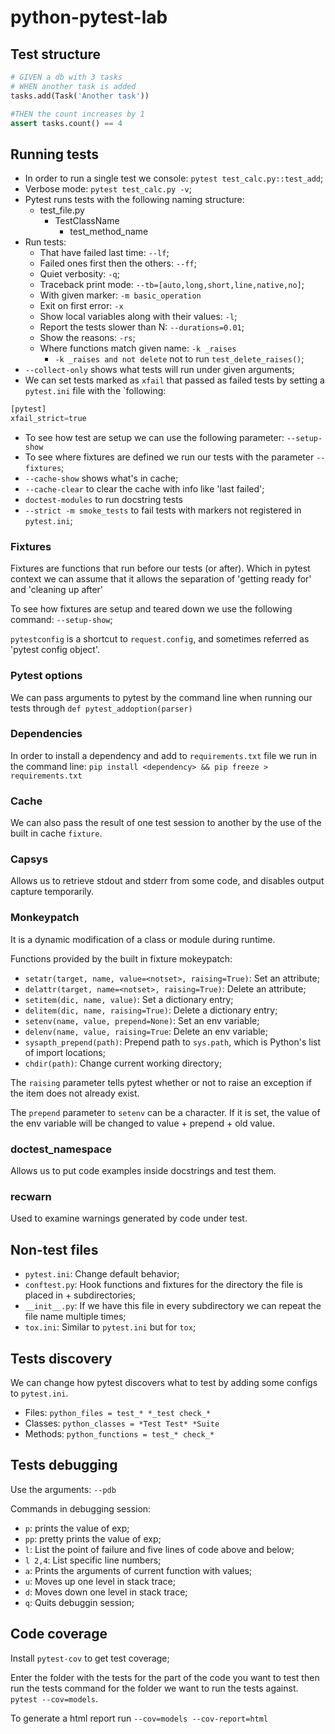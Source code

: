 # python-pytest-lab

## Test structure

```python
# GIVEN a db with 3 tasks
# WHEN another task is added
tasks.add(Task('Another task'))

#THEN the count increases by 1
assert tasks.count() == 4

``` 

## Running tests
- In order to run a single test we console: `pytest test_calc.py::test_add`;
- Verbose mode: `pytest test_calc.py -v`;
- Pytest runs tests with the following naming structure:
    - test_file.py
        - TestClassName
            - test_method_name
- Run tests:
    - That have failed last time: `--lf`;
    - Failed ones first then the others: `--ff`;
    - Quiet verbosity: `-q`;
    - Traceback print mode: `--tb=[auto,long,short,line,native,no]`;
    - With given marker: `-m basic_operation`
    - Exit on first error: `-x`
    - Show local variables along with their values: `-l`;
    - Report the tests slower than N: `--durations=0.01`;
    - Show the reasons: `-rs`;
    - Where functions match given name: `-k _raises`
        - `-k _raises and not delete` not to run `test_delete_raises()`;
- `--collect-only` shows what tests will run under given arguments;
- We can set tests marked as `xfail` that passed as failed tests by setting a `pytest.ini` file with the `following:
```python
[pytest]
xfail_strict=true
```
- To see how test are setup we can use the following parameter: `--setup-show`
- To see where fixtures are defined we run our tests with the parameter `--fixtures`;
- `--cache-show` shows what's in cache;
- `--cache-clear` to clear the cache with info like 'last failed';
- `doctest-modules` to run docstring tests
- `--strict -m smoke_tests` to fail tests with markers not registered in `pytest.ini`;

### Fixtures

Fixtures are functions that run before our tests (or after). Which in pytest context we can assume that it allows the separation of 'getting ready for' and 'cleaning up after'

To see how fixtures are setup and teared down we use the following command: `--setup-show`;

`pytestconfig` is a shortcut to `request.config`, and sometimes referred as 'pytest config object'.

### Pytest options

We can pass arguments to pytest by the command line when running our tests through `def pytest_addoption(parser)`

### Dependencies

In order to install a dependency and add to `requirements.txt` file we run in the command line: `pip install <dependency> && pip freeze > requirements.txt`

### Cache

We can also pass the result of one test session to another by the use of the built in cache `fixture`.

### Capsys

Allows us to retrieve stdout and stderr from some code, and disables output capture temporarily.

### Monkeypatch

It is a dynamic modification of a class or module during runtime.

Functions provided by the built in fixture mokeypatch:
- `setatr(target, name, value=<notset>, raising=True)`: Set an attribute;
- `delattr(target, name=<notset>, raising=True)`: Delete an attribute;
- `setitem(dic, name, value)`: Set a dictionary entry;
- `delitem(dic, name, raising=True)`: Delete a dictionary entry;
- `setenv(name, value, prepend=None)`: Set an env variable;
- `delenv(name, value, raising=True`: Delete an env variable;
- `sysapth_prepend(path)`: Prepend path to `sys.path`, which is Python's list of import locations;
- `chdir(path)`: Change current working directory;

The `raising` parameter tells pytest whether or not to raise an exception if the item does not already exist.

The `prepend` parameter to `setenv` can be a character. If it is set, the value of the env variable will be changed to value + prepend + old value.

### doctest_namespace

Allows us to put code examples inside docstrings and test them.

### recwarn

Used to examine warnings generated by code under test.

## Non-test files

- `pytest.ini`: Change default behavior;
- `conftest.py`: Hook functions and fixtures for the  directory the file is placed in + subdirectories;
- `__init__.py`: If we have this file in every subdirectory we can repeat the file name multiple times;
- `tox.ini`: Similar to `pytest.ini` but for `tox`;

## Tests discovery

We can change how pytest discovers what to test by adding some configs to `pytest.ini`.

- Files: `python_files = test_* *_test check_*`
- Classes: `python_classes = *Test Test* *Suite`
- Methods: `python_functions = test_* check_*`

## Tests debugging

Use the arguments: `--pdb`

Commands in debugging session:
- `p`: prints the value of exp;
- `pp`: pretty prints the value of exp;
- `l`: List the point of failure and five lines of code above and below;
- `l 2,4`: List specific line numbers;
- `a`: Prints the arguments of current function with values;
- `u`: Moves up one level in stack trace;
- `d`: Moves down one level in stack trace;
- `q`: Quits debuggin session;

## Code coverage

Install `pytest-cov` to get test coverage;

Enter the folder with the tests for the part of the code you want to test then run the tests command for the folder we want to run the tests against. `pytest --cov=models`.

To generate a html report run `--cov=models --cov-report=html`